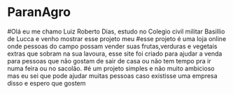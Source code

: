 # ParanAgro

#Olá eu me chamo Luiz Roberto Dias, estudo no Colegio civil militar Basillio de Lucca e venho mostrar esse projeto meu
#esse projeto é uma loja online onde pessoas do campo possam vender suas frutas,verduras e vegetais extras que sobram na sua lavoura, esse site foi criado para ajudar a venda para pessoas que não gostam de sair de casa ou não tem tempo pra ir numa feira ou no sacolão.
#é um projeto simples e não muito ambicioso mas eu sei que pode ajudar muitas pessoas caso existisse uma empresa disso e espero que gostem
